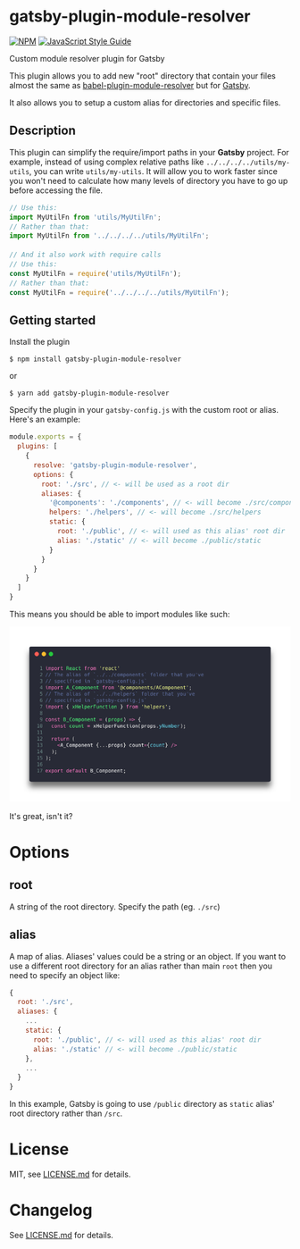 # gatsby-plugin-module-resolver

[![NPM](https://img.shields.io/npm/v/gatsby-plugin-module-resolver.svg?colorB=brightgreen)](https://www.npmjs.com/package/gatsby-plugin-module-resolver) [![JavaScript Style Guide](https://img.shields.io/badge/code_style-standard-brightgreen.svg)](https://standardjs.com)

Custom module resolver plugin for Gatsby

This plugin allows you to add new "root" directory that contain your files almost the same as [babel-plugin-module-resolver](https://www.npmjs.com/package/babel-plugin-module-resolver) but for [Gatsby](https://gatsbyjs.org).

It also allows you to setup a custom alias for directories and specific files.

## Description

This plugin can simplify the require/import paths in your **Gatsby** project. For example, instead of using complex relative paths like `../../../../utils/my-utils`, you can write `utils/my-utils`. It will allow you to work faster since you won't need to calculate how many levels of directory you have to go up before accessing the file.

```js
// Use this:
import MyUtilFn from 'utils/MyUtilFn';
// Rather than that:
import MyUtilFn from '../../../../utils/MyUtilFn';

// And it also work with require calls
// Use this:
const MyUtilFn = require('utils/MyUtilFn');
// Rather than that:
const MyUtilFn = require('../../../../utils/MyUtilFn');
```

## Getting started

Install the plugin

```
$ npm install gatsby-plugin-module-resolver
```

or

```
$ yarn add gatsby-plugin-module-resolver
```

Specify the plugin in your `gatsby-config.js` with the custom root or alias. Here's an example:
```js
module.exports = {
  plugins: [
    {
      resolve: 'gatsby-plugin-module-resolver',
      options: {
        root: './src', // <- will be used as a root dir
        aliases: {
          '@components': './components', // <- will become ./src/components
          helpers: './helpers', // <- will become ./src/helpers
          static: {
            root: './public', // <- will used as this alias' root dir
            alias: './static' // <- will become ./public/static
          }
        }
      }
    }
  ]
}
```

This means you should be able to import modules like such:

![Code sample](https://raw.githubusercontent.com/abdullahceylan/gatsby-plugin-module-resolver/master/assets/code-1.png)

It's great, isn't it?

# Options

## root

A string of the root directory. Specify the path (eg. `./src`)

## alias

A map of alias. Aliases' values could be a string or an object. If you want to use a different root directory for an alias rather than main `root` then you need to specify an object like:

```javascript
{
  root: './src',
  aliases: {
    ...
    static: {
      root: './public', // <- will used as this alias' root dir
      alias: './static' // <- will become ./public/static
    },
    ...
  }
}
```

In this example, Gatsby is going to use `/public` directory as `static` alias' root directory rather than `/src`.

# License

MIT, see [LICENSE.md](https://raw.githubusercontent.com/abdullahceylan/gatsby-plugin-module-resolver/master/LICENSE) for details.

# Changelog

See [LICENSE.md](https://raw.githubusercontent.com/abdullahceylan/gatsby-plugin-module-resolver/master/CHANGELOG) for details.
